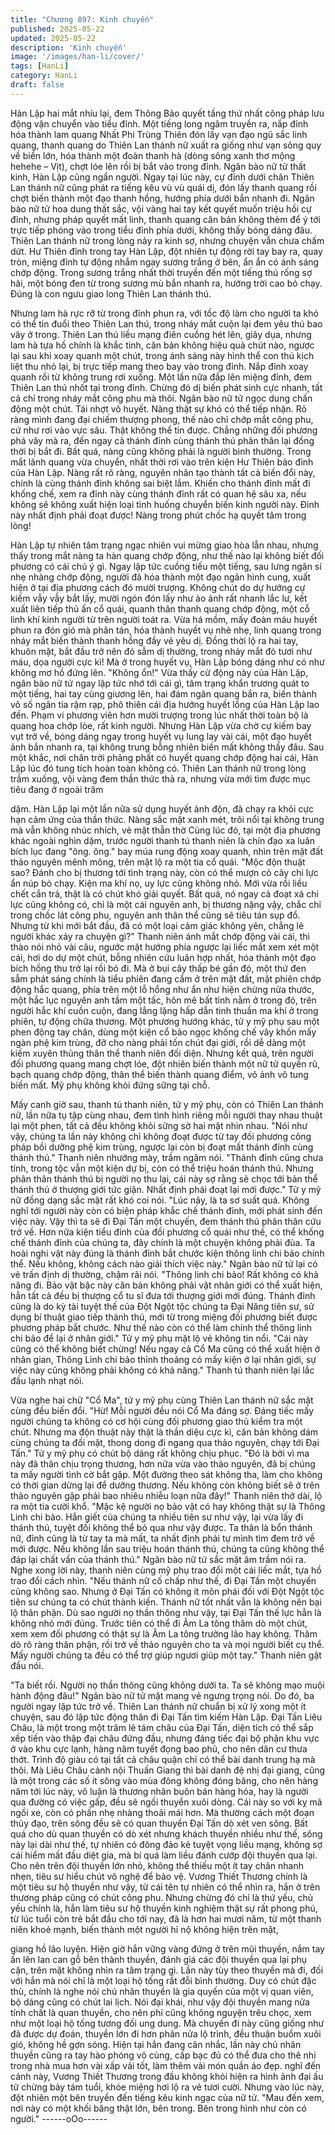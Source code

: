 ```yaml
---
title: "Chương 897: Kinh chuyến"
published: 2025-05-22
updated: 2025-05-22
description: 'Kinh chuyến'
image: '/images/han-li/cover/'
tags: [HanLi]
category: HanLi
draft: false
---
```


Hàn Lập hai mắt nhíu lại, đem Thông Bảo quyết tầng thứ nhất
công pháp lưu động vận chuyển vào tiểu đỉnh.
Một tiếng long ngâm truyền ra, nắp đỉnh hóa thành lam quang
Nhất Phi Trùng Thiên đón lấy vạn đạo ngũ sắc linh quang, thanh
quang do Thiên Lan thánh nữ xuất ra giống như vạn sông quy về
biển lớn, hóa thành một đoàn thanh hà (dòng sông xanh thơ
mộng hehehe – Vịt), chợt lóe lên rồi bị bắt vào trong đỉnh.
Ngân bào nữ tử thất kinh, Hàn Lập cũng ngẩn người.
Ngay tại lúc này, cự đỉnh dưới chân Thiên Lan thánh nữ cũng
phát ra tiếng kêu vù vù quái dị, đón lấy thanh quang rồi chợt biến
thành một đạo thanh hồng, hướng phía dưới bắn nhanh đi.
Ngân bào nữ tử hoa dung thất sắc, vội vàng hai tay kết quyết
muốn triệu hồi cự đỉnh, nhưng pháp quyết mất linh, thanh quang
căn bản không thèm để ý tới trực tiếp phóng vào trong tiểu đỉnh
phía dưới, không thấy bóng dáng đâu.
Thiên Lan thánh nữ trong lòng nảy ra kinh sợ, nhưng chuyện vẫn
chưa chấm dứt.
Hư Thiên đỉnh trong tay Hàn Lập, đột nhiên tự động rời tay bay
ra, quay tròn, miệng đỉnh tự động nhắm ngay sương trắng ở bên,
ẩn ẩn có ánh sáng chớp động.
Trong sương trắng nhất thời truyền đến một tiếng thú rống sợ hãi,
một bóng đen từ trong sương mù bắn nhanh ra, hướng trời cao
bỏ chạy.
Đúng là con ngưu giao long Thiên Lan thánh thú.

Nhưng lam hà rực rỡ từ trong đỉnh phun ra, với tốc độ làm cho
người ta khó có thể tin đuổi theo Thiên Lan thú, trong nháy mắt
cuộn lại đem yêu thú bao vây ở trong.
Thiên Lan thú liều mạng điên cuồng hét lên, giãy dụa, nhưng lam
hà tựa hồ chính là khắc tinh, căn bản không hiệu quả chút nào,
ngược lại sau khi xoay quanh một chút, trong ánh sáng này hình
thể con thú kịch liệt thu nhỏ lại, bị trực tiếp mang theo bay vào
trong đỉnh.
Nắp đỉnh xoay quanh rồi từ không trung rơi xuống. Một lần nữa
đắp lên miệng đỉnh, đem Thiên Lan thú nhốt tại trong đỉnh.
Chừng đó dị biến phát sinh cực nhanh, tất cả chỉ trong nháy mắt
công phu mà thôi.
Ngân bào nữ tử ngọc dung chấn động một chút. Tái nhợt vô
huyết.
Nàng thật sự khó có thể tiếp nhận. Rõ ràng mình đang đại chiếm
thượng phong, thế nào chỉ chớp mắt công phu, cứ như rơi vào
vực sâu. Thật không thể tin được.
Chẳng những đối phương phá vây mà ra, đến ngay cả thánh đỉnh
cùng thánh thú phân thân lại đồng thời bị bắt đi.
Bất quá, nàng cũng không phải là người bình thường. Trong mắt
lãnh quang vừa chuyển, nhất thời rơi vào trên kiện Hư Thiên bảo
đỉnh của Hàn Lập.
Nàng rất rõ ràng, nguyên nhân tạo thành tất cả biến đổi này,
chính là cùng thánh đỉnh không sai biệt lắm. Khiến cho thánh đỉnh
mất đi khống chế, xem ra đỉnh này cùng thánh đỉnh rất có quan hệ
sâu xa, nếu không sẽ không xuất hiện loại tình huống chuyển biến
kinh người này.
Đỉnh này nhất định phải đoạt được!
Nàng trong phút chốc hạ quyết tâm trong lòng!

Hàn Lập tự nhiên tâm trạng ngạc nhiên vui mừng giao hòa lẫn
nhau, nhưng thấy trong mắt nàng ta hàn quang chớp động, như
thế nào lại không biết đối phương có cái chủ ý gì. Ngay lập tức
cuồng tiếu một tiếng, sau lưng ngân sí nhẹ nhàng chớp động,
người đã hóa thành một đạo ngân hình cung, xuất hiện ở tại địa
phương cách đó mười trượng.
Không chút do dự hướng cự kiếm vẫy vẫy bắt lấy, mười ngón đón
lấy như ảo ảnh rất nhanh lắc lư, kết xuất liên tiếp thủ ấn cổ quái,
quanh thân thanh quang chớp động, một cỗ linh khí kinh người từ
trên người toát ra.
Vừa há mồm, mấy đoàn máu huyết phun ra đón gió mà phân tán,
hóa thành huyết vụ nhè nhẹ, linh quang trong nháy mắt biến
thành thanh hồng đầy vẻ yêu dị.
Đồng thời lộ ra hai tay, khuôn mặt, bắt đầu trở nên đỏ sẫm dị
thường, trong nháy mắt đỏ tươi như máu, dọa người cực kì!
Mà ở trong huyết vụ, Hàn Lập bóng dáng như có như không mơ
hồ đứng lên.
"Không ổn!" Vừa thấy cử động này của Hàn Lập, ngân bào nữ tử
ngay lập tức nhớ tới cái gì, tâm trạng khẩn trương quát to một
tiếng, hai tay cùng giương lên, hai đám ngân quang bắn ra, biến
thành vô số ngân tia rậm rạp, phô thiên cái địa hướng huyết lồng
của Hàn Lập lao đến.
Phạm vi phương viên hơn mười trượng trong lúc nhất thời toàn
bộ là quang hoa chớp lòe, rất kinh người.
Nhưng Hàn Lập vừa chờ cự kiếm bay vụt trở về, bóng dáng ngay
trong huyết vụ lung lay vài cái, một đạo huyết ảnh bắn nhanh ra,
tại không trung bỗng nhiên biến mất không thấy đâu.
Sau một khắc, nơi chân trời phảng phất có huyết quang chớp
động hai cái, Hàn Lập lúc đó tung tích hoàn toàn không có.
Thiên Lan thánh nữ trong lòng trầm xuống, vội vàng đem thần
thức thả ra, nhưng vừa mới tìm được mục tiêu đang ở ngoài trăm

dặm. Hàn Lập lại một lần nữa sử dụng huyết ảnh độn, đã chạy ra
khỏi cực hạn cảm ứng của thần thức.
Nàng sắc mặt xanh mét, trôi nổi tại không trung mà vẫn không
nhúc nhích, vẻ mặt thẫn thờ
Cùng lúc đó, tại một địa phương khác ngoài nghìn dặm, trước
người thanh tú thanh niên là chín đạo xa luân bích lục đang "ông.
ông." bay múa rung động xoay quanh, nhìn trên mặt đất thảo
nguyên mênh mông, trên mặt lộ ra một tia cổ quái.
"Mộc độn thuật sao? Đánh cho bị thương tới tình trạng này, còn
có thể mượn cỏ cây chi lực ẩn núp bỏ chạy. Kiện ma khí nọ, uy
lực cũng không nhỏ. Mới vừa rồi liều chết cắn trả, thật là có chút
khó giải quyết. Bất quá, nó ngay cả đoạt xá chi lực cũng không
có, chỉ là một cái nguyên anh, bị thương nặng vậy, chắc chỉ trong
chốc lát công phu, nguyên anh thân thể cũng sẽ tiêu tán sụp đổ.
Nhưng từ khi mới bắt đầu, đã có một loại cảm giác không yên,
chẳng lẽ người khác xảy ra chuyện gì?" Thanh niên ánh mắt chớp
động vài cái, thì thào nói nhỏ vài câu, ngước mặt hướng phía
ngược lại liếc mắt xem xét một cái, hơi do dự một chút, bỗng
nhiên cửu luân hợp nhất, hóa thành một đạo bích hồng thu trở lại
rồi bỏ đi.
Mà ở bụi cây thấp bé gần đó, một thứ đen sẫm phát sáng chính là
tiểu phiên đang cắm ở trên mặt đất, mặt phiên chớp động hắc
quang, phía trên một lỗ hổng như ẩn như hiện chừng nửa thước,
một hắc lục nguyên anh tầm một tấc, hôn mê bất tỉnh nằm ở trong
đó, trên người hắc khí cuồn cuộn, đang lẳng lặng hấp dẫn tinh
thuần ma khí ở trong phiên, tự động chữa thương.
Một phương hướng khác, tử y mỹ phụ sau một phen động tay
chân, dùng một kiện cổ bảo ngọc khống chế vây khốn mấy ngàn
phệ kim trùng, đỡ cho nàng phải tốn chút đại giới, rồi dễ dàng một
kiếm xuyên thủng thân thể thanh niên đối diện. Nhưng kết quả,
trên người đối phương quang mang chợt lóe, đột nhiên biến
thành một nữ tử quyến rũ, bạch quang chớp động, thân thể biến
thành quang điểm, vô ảnh vô tung biến mất.
Mỹ phụ không khỏi đứng sững tại chỗ.

Mấy canh giờ sau, thanh tú thanh niên, tử y mỹ phụ, còn có Thiên
Lan thánh nữ, lần nữa tụ tập cùng nhau, đem tình hình riêng mỗi
người thay nhau thuật lại một phen, tất cả đều không khỏi sững
sờ hai mặt nhìn nhau.
"Nói như vậy, chúng ta lần này không chỉ không đoạt được từ tay
đối phương công pháp bồi dưỡng phệ kim trùng, ngược lại còn bị
đoạt mất thánh đỉnh cùng thánh thú." Thanh niên nhướng mày,
trầm ngâm nói.
"Thánh đỉnh cũng chưa tính, trong tộc vẫn một kiện dự bị, còn có
thể triệu hoán thánh thú. Nhưng phân thân thánh thú bị người nọ
thu lại, cái này sợ rằng sẽ chọc tới bản thể thánh thú ở thượng
giới tức giận. Nhất định phải đoạt lại mới được." Tử y mỹ nữ đồng
dạng sắc mặt rất khó coi nói.
"Lúc nãy, là ta sơ suất quá. Không nghĩ tới người này còn có biện
pháp khắc chế thánh đỉnh, mới phát sinh đến việc này. Vậy thì ta
sẽ đi Đại Tấn một chuyến, đem thánh thú phân thân cứu trở về.
Hơn nữa kiện tiểu đỉnh của đối phương cổ quái như thế, có thể
khống chế thánh đỉnh của chúng ta, đây chính là một chuyện
không phải đùa. Ta hoài nghi vật này đúng là thánh đỉnh bắt
chước kiện thông linh chi bảo chính thể. Nếu không, không cách
nào giải thích việc này." Ngân bào nữ tử lại có vẻ trấn định dị
thường, chậm rãi nói.
"Thông linh chi bảo! Rất không có khả năng đi. Bảo vật bậc này
căn bản không phải vật nhân giới có thể xuất hiện, hẳn tất cả đều
bị thượng cổ tu sĩ đưa tới thượng giới mới đúng. Thánh đỉnh cũng
là do kỳ tài tuyệt thế của Đột Ngột tộc chúng ta Đại Năng tiên sư,
sử dụng bí thuật giao tiếp thánh thú, mới từ trong miệng đối
phương biết được phương pháp bắt chước. Như thế nào còn có
thể làm chính thể thông linh chi bảo để lại ở nhân giới." Tử y mỹ
phụ mặt lộ vẻ không tin nổi.
"Cái này cũng có thể không biết chừng! Nếu ngay cả Cổ Ma cũng
có thể xuất hiện ở nhân gian, Thông Linh chi bảo thỉnh thoảng có
mấy kiện ở lại nhân giới, sự việc này cũng không phải không có
khả năng." Thanh tú thanh niên lại lắc đầu lạnh nhạt nói.

Vừa nghe hai chữ "Cổ Ma", tử y mỹ phụ cùng Thiên Lan thánh nữ
sắc mặt cùng đều biến đổi.
"Hừ! Mỗi người đều nói Cổ Ma đáng sợ. Đáng tiếc mấy người
chúng ta không có cơ hội cùng đối phương giao thủ kiểm tra một
chút. Nhưng ma độn thuật này thật là thần diệu cực kì, căn bản
không dám cùng chúng ta đối mặt, thong dong đi ngang qua thảo
nguyên, chạy tới Đại Tấn." Tử y mỹ phụ có chút bộ dáng rất
không chịu phục.
"Đó là bởi vì ma này đã thân chịu trọng thương, hơn nữa vừa vào
thảo nguyên, đã bị chúng ta mấy người tình cờ bắt gặp. Một
đường theo sát không tha, làm cho không có thời gian dừng lại để
dưỡng thương. Nếu không còn không biết sẽ ở trên thảo nguyên
gặp phải bao nhiêu nhiễu loạn nữa đây!" Thanh niên thở dài, lộ ra
một tia cười khổ.
"Mặc kệ người nọ bảo vật có hay không thật sự là Thông Linh chi
bảo. Hắn giết của chúng ta nhiều tiên sư như vậy, lại vừa lấy đi
thánh thú, tuyệt đối không thể bỏ qua như vậy được. Ta thân là
bổn thánh nữ, đỉnh cũng là từ tay ta mà mất, ta nhất định phải tự
mình tìm đem trở về mới được. Nếu không lần sau triệu hoán
thánh thú, chúng ta cũng không thể đáp lại chất vấn của thánh
thú." Ngân bào nữ tử sắc mặt âm trầm nói ra.
Nghe xong lời này, thanh niên cùng mỹ phụ trao đổi một cái liếc
mắt, tựa hồ trao đổi cách nhìn.
"Nếu thánh nữ cố chấp như thế, đi Đại Tấn một chuyến cũng
không sao. Nhưng ở Đại Tấn có không ít môn phái đối với Đột
Ngột tộc tiên sư chúng ta có chút thành kiến. Thánh nữ tốt nhất
vẫn là không nên bại lộ thân phận. Dù sao người nọ thần thông
như vậy, tại Đại Tấn thế lực hẳn là không nhỏ mới đúng. Trước
tiên có thể đi Âm La tông thăm dò một chút, xem xem đối phương
có thật sự là Âm La tông trưởng lão hay không. Thăm dò rõ ràng
thân phận, rồi trở về thảo nguyên cho ta và mọi người biết cụ thể.
Mấy người chúng ta đều có thể trợ giúp ngươi giúp một tay."
Thanh niên gật đầu nói.

"Ta biết rồi. Người nọ thần thông cũng không dưới ta. Ta sẽ không
mạo muội hành động đâu!" Ngân bào nữ tử mặt mang vẻ ngưng
trọng nói.
Do đó, ba người ngay lập tức trở về. Thiên Lan thánh nữ chuẩn bị
xử lý xong một ít chuyện, sau đó lập tức động thân đi Đại Tấn tìm
kiếm Hàn Lập.
Đại Tấn Liêu Châu, là một trong một trăm lẻ tám châu của Đại
Tấn, diện tích có thể sắp xếp tiến vào thập đại châu đứng đầu,
nhưng đáng tiếc đại bộ phận khu vực ở vào khu cực lạnh, hàng
năm tuyết đọng bao phủ, cho nên dân cư thưa thớt. Trình độ giàu
có tại tất cả châu quận chỉ có thể bài danh trung hạ mà thôi.
Mà Liêu Châu cảnh nội Thuấn Giang thì bài danh đệ nhị đại
giang, cũng là một trong các số ít sông vào mùa đông không đóng
băng, cho nên hàng năm tới lúc này, vô luận là thương nhân buôn
bán hàng hóa, hay là người qua đường có việc gấp, đều sẽ ngồi
thuyền xuôi dòng. Cái này so với kỵ mã ngồi xe, còn có phần nhẹ
nhàng thoải mái hơn.
Mà thường cách một đoạn thủy đạo, trên sông đều sẽ có quan
thuyền Đại Tấn dò xét ven sông.
Bất quá cho dù quan thuyền có dò xét nhưng khách thuyền nhiều
như thế, sông này lại dài như thế, tự nhiên có đông đảo kẻ tuyệt
vọng liều mạng, không sợ cái hiểm mất đầu diệt gia, mà bí quá
làm liều đánh cướp đội thuyền qua lại.
Cho nên trên đội thuyền lớn nhỏ, không thể thiếu một ít tay chân
nhanh nhẹn, tiêu sư hiểu chút võ nghệ để bảo vệ.
Vương Thiết Thương chính là một tiêu sư hộ thuyền như vậy, từ
cái tên tự nhiên có thể nhìn ra, hắn ở trên thương pháp cũng có
chút công phu.
Nhưng chừng đó chỉ là thứ yếu, chủ yếu chính là, hắn làm tiêu sư
hộ thuyền kinh nghiệm thật sự rất phong phú, từ lúc tuổi còn trẻ
bắt đầu cho tới nay, đã là hơn hai mươi năm, từ một thanh niên
khoẻ mạnh, biến thành một người hỉ nộ không hiện trên mặt,

giang hồ lão luyện.
Hiện giờ hắn vững vàng đứng ở trên mũi thuyền, nắm tay ấn lên
lan can gỗ bên thành thuyền, đánh giá các đội thuyền qua lại phụ
cận, trên mặt không nhìn ra tâm trạng gì.
Lần này tùy theo thuyền mà đi, đối với hắn mà nói chỉ là một loại
hộ tống rất đỗi bình thường. Duy có chút đặc thù, chính là nghe
nói chủ nhân thuyền là gia quyến của một vị quan viên, bộ dáng
cũng có chút lai lịch.
Nói đại khái, như vậy đội thuyền mang nửa tính chất là quan
thuyền, cho nên phỉ cũng không nguyện trêu chọc, xem như một
loại hộ tống tương đối ung dung.
Mà chuyến đi này cũng giống như đã được dự đoán, thuyền lớn
đi hơn phân nửa lộ trình, đều thuận buồm xuôi gió, không hề gợn
sóng.
Hiện tại hắn đang cân nhắc, lần này chủ nhân thuyền cũng ra tay
hào phóng vô cùng, cấp bạc đủ có thể đưa cho thê nhi trong nhà
mua hơn vài xấp vải tốt, làm thêm vài món quần áo đẹp. nghĩ đến
cảnh này, Vương Thiết Thương trong đầu không khỏi hiện ra hình
ảnh đại ấu tử chừng bảy tám tuổi, khóe miệng hơi lộ ra vẻ tươi
cười.
Nhưng vào lúc này, đột nhiên một bên truyền đến tiếng kêu kinh
ngạc của nữ tử.
"Mau đến xem, nơi này có một khối băng thật lớn, bên trong. Bên
trong hình như còn có người."
------oOo------
